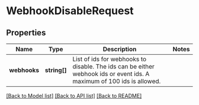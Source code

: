 # WebhookDisableRequest

## Properties
Name | Type | Description | Notes
------------ | ------------- | ------------- | -------------
**webhooks** | **string[]** | List of ids for webhooks to disable. The ids can be either webhook ids or event ids. A maximum of 100 ids is allowed. | 

[[Back to Model list]](../README.md#documentation-for-models) [[Back to API list]](../README.md#documentation-for-api-endpoints) [[Back to README]](../README.md)


